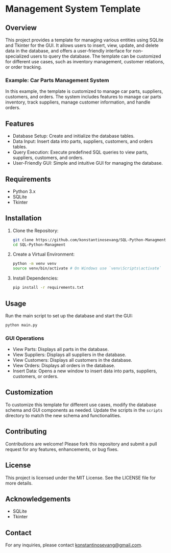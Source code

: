 # Management System Template

## Overview

This project provides a template for managing various entities using SQLite and Tkinter for the GUI. It allows users to insert, view, update, and delete data in the database, and offers a user-friendly interface for non-specialized users to query the database. The template can be customized for different use cases, such as inventory management, customer relations, or order tracking.

### Example: Car Parts Management System

In this example, the template is customized to manage car parts, suppliers, customers, and orders. The system includes features to manage car parts inventory, track suppliers, manage customer information, and handle orders.

## Features

- Database Setup: Create and initialize the database tables.
- Data Input: Insert data into parts, suppliers, customers, and orders tables.
- Query Execution: Execute predefined SQL queries to view parts, suppliers, customers, and orders.
- User-Friendly GUI: Simple and intuitive GUI for managing the database.

## Requirements

- Python 3.x
- SQLite
- Tkinter

## Installation

1. Clone the Repository:

   ```sh
   git clone https://github.com/konstantinosevang/SQL-Python-Managment.git
   cd SQL-Python-Managment
   ```

2. Create a Virtual Environment:

   ```sh
   python -m venv venv
   source venv/bin/activate # On Windows use `venv\Scripts\activate`
   ```

3. Install Dependencies:

   ```sh
   pip install -r requirements.txt
   ```

## Usage

Run the main script to set up the database and start the GUI:

```sh
python main.py
```

### GUI Operations

- View Parts: Displays all parts in the database.
- View Suppliers: Displays all suppliers in the database.
- View Customers: Displays all customers in the database.
- View Orders: Displays all orders in the database.
- Insert Data: Opens a new window to insert data into parts, suppliers, customers, or orders.

## Customization

To customize this template for different use cases, modify the database schema and GUI components as needed. Update the scripts in the `scripts` directory to match the new schema and functionalities.

## Contributing

Contributions are welcome! Please fork this repository and submit a pull request for any features, enhancements, or bug fixes.

## License

This project is licensed under the MIT License. See the LICENSE file for more details.

## Acknowledgements

- SQLite
- Tkinter

## Contact

For any inquiries, please contact konstantinosevang@gmail.com.
